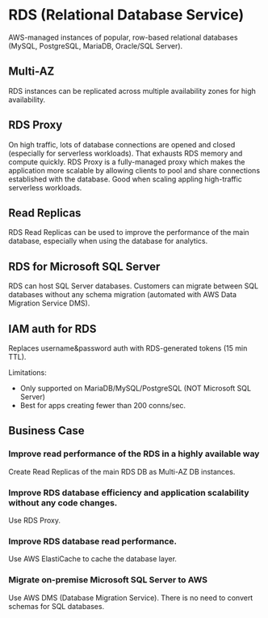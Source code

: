 # RDS (Relational Database Service)

AWS-managed instances of popular, row-based relational databases (MySQL,
PostgreSQL, MariaDB, Oracle/SQL Server).

## Multi-AZ

RDS instances can be replicated across multiple availability zones for high
availability.

## RDS Proxy

On high traffic, lots of database connections are opened and closed (especially
for serverless workloads). That exhausts RDS memory and compute quickly. RDS
Proxy is a fully-managed proxy which makes the application more scalable by
allowing clients to pool and share connections established with the database.
Good when scaling appling high-traffic serverless workloads.

## Read Replicas

RDS Read Replicas can be used to improve the performance of the main database,
especially when using the database for analytics.

## RDS for Microsoft SQL Server

RDS can host SQL Server databases. Customers can migrate between SQL databases
without any schema migration (automated with AWS Data Migration Service DMS).

## IAM auth for RDS

Replaces username&password auth with RDS-generated tokens (15 min TTL).

Limitations:

- Only supported on MariaDB/MySQL/PostgreSQL (NOT Microsoft SQL Server)
- Best for apps creating fewer than 200 conns/sec.

## Business Case

### Improve read performance of the RDS in a highly available way

Create Read Replicas of the main RDS DB as Multi-AZ DB instances.

### Improve RDS database efficiency and application scalability without any code changes.

Use RDS Proxy.

### Improve RDS database read performance.

Use AWS ElastiCache to cache the database layer.

### Migrate on-premise Microsoft SQL Server to AWS

Use AWS DMS (Database Migration Service). There is no need to convert schemas
for SQL databases.
